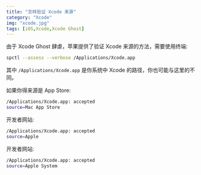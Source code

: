 ```yaml
---
title: "怎样验证 Xcode 来源"
category: "Xcode"
img: "xcode.jpg"
tags: [iOS,Xcode,Xcode Ghost]
---
```

由于 Xcode Ghost 肆虐，苹果提供了验证 Xcode 来源的方法，需要使用终端:
```sh
spctl --assess --verbose /Applications/Xcode.app
```


其中 `/Applications/Xcode.app` 是你系统中 Xcode 的路径，你也可能与这里的不同。

如果你得来源是 App Store:
```sh
/Applications/Xcode.app: accepted
source=Mac App Store
```


开发者网站:
```sh
/Applications/Xcode.app: accepted
source=Apple
```


开发者网站:
```sh
/Applications/Xcode.app: accepted
source=Apple System
```





